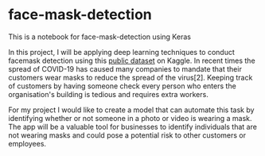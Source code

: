 # face-mask-detection
This is a notebook for face-mask-detection using Keras

In this project, I will be applying deep learning techniques to conduct facemask detection using this [public dataset](https://www.kaggle.com/datasets/ashishjangra27/face-mask-12k-images-dataset) on Kaggle. In recent times the spread of COVID-19 has caused many companies to mandate that their customers wear masks to reduce the spread of the virus[2]. Keeping track of customers by having someone check every person who enters the organisation's building is tedious and requires extra workers. 

For my project I would like to create a model that can automate this task by identifying whether or not someone in a photo or video is wearing a mask. The app will be a valuable tool for businesses to identify individuals that are not wearing masks and could pose a potential risk to other customers or employees. 
